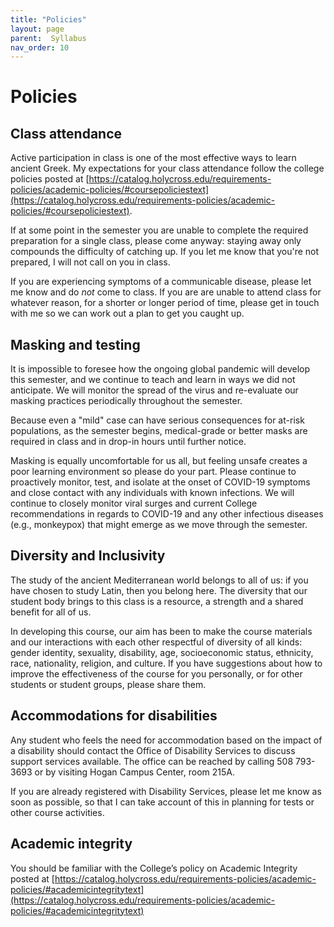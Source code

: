 ```yaml
---
title: "Policies"
layout: page
parent:  Syllabus
nav_order: 10
---
```


# Policies



## Class attendance

Active participation in class is one of the most effective ways to learn ancient Greek.  My expectations for your class attendance follow the college policies posted at [https://catalog.holycross.edu/requirements-policies/academic-policies/#coursepoliciestext](https://catalog.holycross.edu/requirements-policies/academic-policies/#coursepoliciestext).

If at some point in the semester you are unable to complete the required preparation for a single class, please come anyway: staying away only compounds the difficulty of catching up.  If you let me know that you're not prepared, I will not call on you in class.


If you are experiencing symptoms of a communicable disease, please let me know and do *not* come to class.  If you are are unable to attend class for whatever reason, for a shorter or longer period of time, please get in touch with me so we can work out a plan to get you caught up.

## Masking and testing

It is impossible to foresee how the ongoing global pandemic will develop this semester, and we continue to teach and learn in ways we did not anticipate. We will monitor the spread of the virus and re-evaluate our masking practices periodically throughout the semester.

Because even a "mild" case can have serious consequences for at-risk populations,  as the semester begins, medical-grade or better masks are required in class and in drop-in hours until further notice. 

Masking is equally uncomfortable for us all, but feeling unsafe creates a poor learning environment so please do your part. Please continue to proactively monitor, test, and isolate at the onset of COVID-19 symptoms and close contact with any individuals with known infections. We will continue to closely monitor viral surges and current College recommendations in regards to COVID-19 and any other infectious diseases (e.g., monkeypox) that might emerge as we move through the semester.



## Diversity and Inclusivity

The study of the ancient Mediterranean world belongs to all of us: if you have chosen to study Latin, then you belong here. The diversity that our student body brings to this class is a resource, a strength and a shared benefit for all of us.

In developing this course, our aim has been to make the course materials and our interactions with each other respectful of diversity of all kinds: gender identity, sexuality, disability, age, socioeconomic status, ethnicity, race, nationality, religion, and culture.  If you have suggestions about how to improve the effectiveness of the course for you personally, or for other students or student groups, please share them.




## Accommodations for disabilities

Any student who feels the need for accommodation based on the impact of a disability should contact the Office of Disability Services to discuss support services available. The office can be reached by calling 508 793-3693 or by visiting Hogan Campus Center, room 215A.

If you are already registered with Disability Services, please let me know as soon as possible, so that I can take account of this in planning for tests or other course activities.


## Academic integrity

You should be familiar with the College’s policy on Academic Integrity posted at
[https://catalog.holycross.edu/requirements-policies/academic-policies/#academicintegritytext](https://catalog.holycross.edu/requirements-policies/academic-policies/#academicintegritytext)

